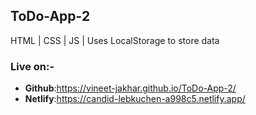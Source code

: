 <h2>ToDo-App-2</h2>

HTML | CSS | JS | Uses LocalStorage to store data

<b><h3>Live on:-</h3></b>
- <b>Github</b>:https://vineet-jakhar.github.io/ToDo-App-2/
- <b>Netlify</b>:https://candid-lebkuchen-a998c5.netlify.app/


